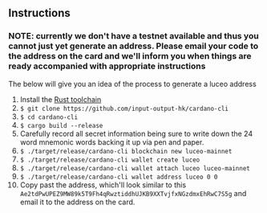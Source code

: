 <div class="row">
    <div class="col-lg-offset-3 col-lg-6 col-md-offset-2 col-md-8 col-xs-offset-1 col-xs-10 text-center">
        <h2 class="sub_heading_blue">Instructions</h2>
        <h3>NOTE: currently we don't have a testnet available and thus you cannot just yet generate an address. Please email your code to the address on the card and we'll inform you when things are ready accompanied with appropriate instructions</h3>
        <p>The below will give you an idea of the process to generate a luceo address</p>
        <ol>
          <li>Install the <a href="https://www.rust-lang.org/tools/install">Rust toolchain</a></li>
          <li><code>$ git clone https://github.com/input-output-hk/cardano-cli</code></li>
          <li><code>$ cd cardano-cli</code></li>
          <li><code>$ cargo build --release</code></li>
          <li>Carefully record all secret information being sure to write down the 24 word mnemonic words backing it up via pen and paper.</li>
          <li><code>$ ./target/release/cardano-cli blockchain new luceo-mainnet</code></li>
          <li><code>$ ./target/release/cardano-cli wallet create luceo</code></li>
          <li><code>$ ./target/release/cardano-cli wallet attach luceo luceo-mainnet</code></li>
          <li><code>$ ./target/release/cardano-cli wallet address luceo 0 0</code></li>
          <li>Copy past the address, which'll look similar to this <code>Ae2tdPwUPEZ9MW89k5T9Fh4qRwztiddhUJKB9XXTvjfxNGzdmxEhRwC7S5g</code> and email it to the address on the card.</li>
        </ol>
    </div>
</div>

